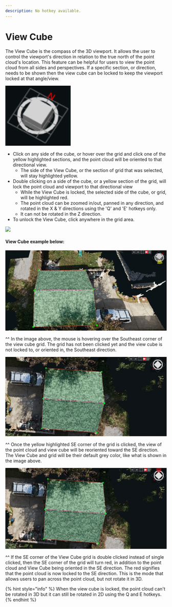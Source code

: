 ```yaml
---
description: No hotkey available.
---
```


# View Cube

The View Cube is the compass of the 3D viewport. It allows the user to control the viewport's direction in relation to the true north of the point cloud's location. This feature can be helpful for users to view the point cloud from all sides and perspectives. If a specific section, or direction, needs to be shown then the view cube can be locked to keep the viewport locked at that angle/view.

![](.gitbook/assets/viewcube-icon_nothing-selected.png)

* Click on any side of the cube, or hover over the grid and click one of the yellow highlighted sections, and the point cloud will be oriented to that directional view.
  * The side of the View Cube, or the section of grid that was selected, will stay highlighted yellow.
* Double clicking on a side of the cube, or a yellow section of the grid, will lock the point cloud and viewport to that directional view
  * While the View Cube is locked, the selected side of the cube, or grid, will be highlighted red.
  * The point cloud can be zoomed in/out, panned in any direction, and rotated in the X & Y directions using the 'Q' and 'E' hotkeys only.
  * It can not be rotated in the Z direction.
* To unlock the View Cube, click anywhere in the grid area.

![](.gitbook/assets/vc.gif)

#### View Cube example below:

![](.gitbook/assets/assets_-lfyx_82cnbwixe7tysa_-lqp8nuw0n7e8o-yt2_c_-lqpavjiii-khozaw9bs_viewcube_seyellowhover_project.gif)

^^ In the image above, the mouse is hovering over the Southeast corner of the view cube grid. The grid has not been clicked yet and the view cube is not locked to, or oriented in, the Southeast direction.

![](.gitbook/assets/vc2.png)

^^ Once the yellow highlighted SE corner of the grid is clicked, the view of the point cloud and view cube will be reoriented toward the SE direction. The View Cube and grid will be their default grey color, like what is shown in the image above.

![](.gitbook/assets/vc3.png)

^^ If the SE corner of the View Cube grid is double clicked instead of single clicked, then the SE corner of the grid will turn red, in addition to the point cloud and View Cube being oriented in the SE direction. The red signifies that the point cloud is now locked to the SE direction. This is the mode that allows users to pan across the point cloud, but not rotate it in 3D.

{% hint style="info" %}
When the view cube is locked, the point cloud can't be rotated in 3D but it can still be rotated in 2D using the Q and E hotkeys.
{% endhint %}

